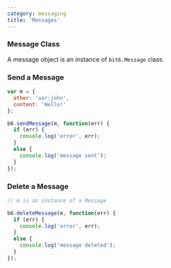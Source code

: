 ```yaml
---
category: messaging
title: 'Messages'
---
```


### Message Class

A message object is an instance of `bit6.Message` class.


### Send a Message

```js
var m = {
  other: 'usr:john',
  content: 'Hello!'
};

b6.sendMessage(m, function(err) {
  if (err) {
    console.log('error', err);
  }
  else {
    console.log('message sent');
  }
});
```


### Delete a Message

```js
// m is an instance of a Message

b6.deleteMessage(m, function(err) {
  if (err) {
    console.log('error', err);
  }
  else {
    console.log('message deleted');
  }
});
```
